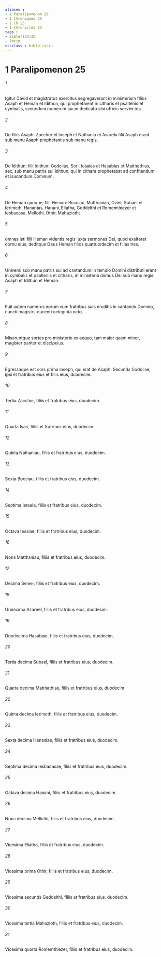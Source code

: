 ```yaml
---
aliases : 
- 1 Paralipomenon 25
- 1 Chroniques 25
- 1 Ch 25
- 1 Chronicles 25
tags : 
- Bible/1Ch/25
- latin
cssclass : bible-latin
---
```


# 1 Paralipomenon 25

###### 1
Igitur David et magistratus exercitus segregaverunt in ministerium filios Asaph et Heman et Idithun, qui prophetarent in citharis et psalteriis et cymbalis, secundum numerum suum dedicato sibi officio servientes.
###### 2
De filiis Asaph: Zacchur et Ioseph et Nathania et Asarela filii Asaph erant sub manu Asaph prophetantis sub manu regis. 
###### 3
De Idithun; filii Idithun: Godolias, Sori, Iesaias et Hasabias et Matthathias, sex, sub manu patris sui Idithun, qui in cithara prophetabat ad confitendum et laudandum Dominum. 
###### 4
De Heman quoque; filii Heman: Bocciau, Matthaniau, Oziel, Subael et Ierimoth, Hananias, Hanani, Eliatha, Geddelthi et Romemthiezer et Iesbacasa, Mellothi, Othir, Mahazioth; 
###### 5
omnes isti filii Heman videntis regis iuxta sermones Dei, quod exaltaret cornu eius; deditque Deus Heman filios quattuordecim et filias tres.
###### 6
Universi sub manu patris sui ad cantandum in templo Domini distributi erant in cymbalis et psalteriis et citharis, in ministeria domus Dei sub manu regis: Asaph et Idithun et Heman. 
###### 7
Fuit autem numerus eorum cum fratribus suis eruditis in cantando Domino, cuncti magistri, ducenti octoginta octo.
###### 8
Miseruntque sortes pro ministerio ex aequo, tam maior quam minor, magister pariter et discipulus. 
###### 9
Egressaque est sors prima Ioseph, qui erat de Asaph. Secunda Godoliae, ipsi et fratribus eius et filiis eius, duodecim. 
###### 10
Tertia Zacchur, filiis et fratribus eius, duodecim. 
###### 11
Quarta Isari, filiis et fratribus eius, duodecim. 
###### 12
Quinta Nathaniau, filiis et fratribus eius, duodecim. 
###### 13
Sexta Bocciau, filiis et fratribus eius, duodecim. 
###### 14
Septima Isreela, filiis et fratribus eius, duodecim. 
###### 15
Octava Iesaiae, filiis et fratribus eius, duodecim. 
###### 16
Nona Matthaniau, filiis et fratribus eius, duodecim. 
###### 17
Decima Semei, filiis et fratribus eius, duodecim. 
###### 18
Undecima Azareel, filiis et fratribus eius, duodecim. 
###### 19
Duodecima Hasabiae, filiis et fratribus eius, duodecim. 
###### 20
Tertia decima Subael, filiis et fratribus eius, duodecim. 
###### 21
Quarta decima Matthathiae, filiis et fratribus eius, duodecim. 
###### 22
Quinta decima Ierimoth, filiis et fratribus eius, duodecim. 
###### 23
Sexta decima Hananiae, filiis et fratribus eius, duodecim. 
###### 24
Septima decima Iesbacasae, filiis et fratribus eius, duodecim. 
###### 25
Octava decima Hanani, filiis et fratribus eius, duodecim. 
###### 26
Nona decima Mellothi, filiis et fratribus eius, duodecim. 
###### 27
Vicesima Eliatha, filiis et fratribus eius, duodecim. 
###### 28
Vicesima prima Othir, filiis et fratribus eius, duodecim. 
###### 29
Vicesima secunda Geddelthi, filiis et fratribus eius, duodecim. 
###### 30
Vicesima tertia Mahazioth, filiis et fratribus eius, duodecim. 
###### 31
Vicesima quarta Romemthiezer, filiis et fratribus eius, duodecim.
